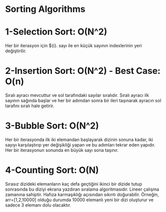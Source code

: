 # Sorting Algorithms

# 1-Selection Sort: O(N^2)
Her bir iterasyon için ${i}. sayı ile en küçük sayının indexlerinin yeri değiştirilir.

# 2-Insertion Sort: O(N^2) - Best Case: O(n)
Sıralı ayracı mevcuttur ve sol tarafındaki sayılar sıralıdır. Sıralı ayracı ilk sayının sağında başlar ve her bir adımdan sonra bir ileri taşınarak ayracın sol tarafını sıralı hale getirir.

# 3-Bubble Sort: O(N^2)
Her bir iterasyonda ilk iki elemandan başlayarak dizinin sonuna kadar, iki sayıyı karşılaştırıp yer değişikliği yapan ve bu adımları tekrar eden yapıdır. Her bir iterasyonun sonunda en büyük sayı sona taşınır.

# 4-Counting Sort: O(N)
Sırasız dizideki elemanların kaç defa geçtiğini ikinci bir dizide tutup sonrasında bu diziyi ekrana yazdıran sıralama algoritmasıdır.
Lineer çalışma zamanına sahiptir. Hafıza karmaşıklığı açısından sıkıntı doğurabilir. Örneğin, arr=[1,2,10000] olduğu durumda 10000 elemanlı yeni bir dizi oluşturur ve sadece 3 elemanı dolu olacaktır.
